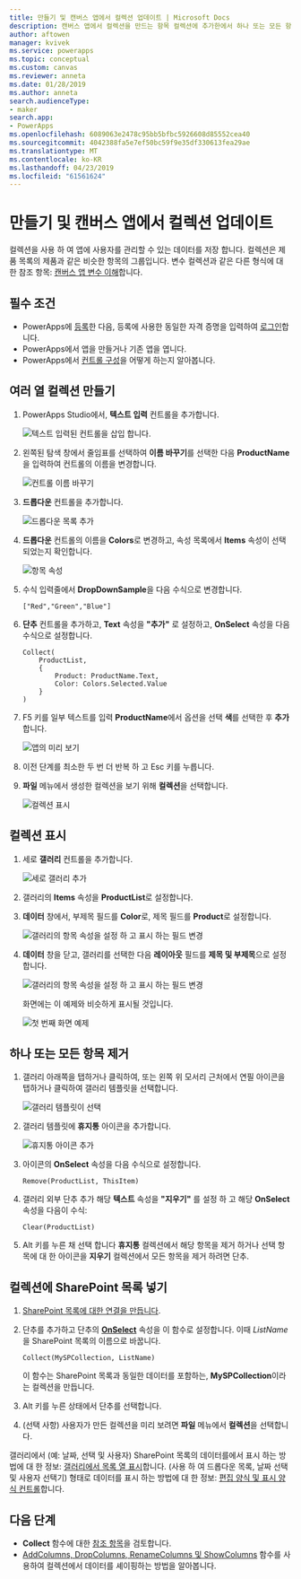 ```yaml
---
title: 만들기 및 캔버스 앱에서 컬렉션 업데이트 | Microsoft Docs
description: 캔버스 앱에서 컬렉션을 만드는 항목 컬렉션에 추가한에서 하나 또는 모든 항목을 제거
author: aftowen
manager: kvivek
ms.service: powerapps
ms.topic: conceptual
ms.custom: canvas
ms.reviewer: anneta
ms.date: 01/28/2019
ms.author: anneta
search.audienceType:
- maker
search.app:
- PowerApps
ms.openlocfilehash: 6089063e2478c95bb5bfbc5926608d85552cea40
ms.sourcegitcommit: 4042388fa5e7ef50bc59f9e35df330613fea29ae
ms.translationtype: MT
ms.contentlocale: ko-KR
ms.lasthandoff: 04/23/2019
ms.locfileid: "61561624"
---
```

# <a name="create-and-update-a-collection-in-a-canvas-app"></a>만들기 및 캔버스 앱에서 컬렉션 업데이트

컬렉션을 사용 하 여 앱에 사용자를 관리할 수 있는 데이터를 저장 합니다. 컬렉션은 제품 목록의 제품과 같은 비슷한 항목의 그룹입니다. 변수 컬렉션과 같은 다른 형식에 대 한 참조 항목: [캔버스 앱 변수 이해](working-with-variables.md)합니다.

## <a name="prerequisites"></a>필수 조건

- PowerApps에 [등록](../signup-for-powerapps.md)한 다음, 등록에 사용한 동일한 자격 증명을 입력하여 [로그인](https://web.powerapps.com?utm_source=padocs&utm_medium=linkinadoc&utm_campaign=referralsfromdoc)합니다.
- PowerApps에서 앱을 만들거나 기존 앱을 엽니다.
- PowerApps에서 [컨트롤 구성](add-configure-controls.md)을 어떻게 하는지 알아봅니다.

## <a name="create-a-multicolumn-collection"></a>여러 열 컬렉션 만들기

1. PowerApps Studio에서, **텍스트 입력** 컨트롤을 추가합니다.

    ![텍스트 입력된 컨트롤을 삽입 합니다.](./media/create-update-collection/add-textbox.png)

1. 왼쪽된 탐색 창에서 줄임표를 선택하여 **이름 바꾸기**를 선택한 다음 **ProductName**을 입력하여 컨트롤의 이름을 변경합니다.

    ![컨트롤 이름 바꾸기](./media/create-update-collection/rename-textbox.png)

1. **드롭다운** 컨트롤을 추가합니다.

    ![드롭다운 목록 추가](./media/create-update-collection/add-dropdown.png)

1. **드롭다운** 컨트롤의 이름을 **Colors**로 변경하고, 속성 목록에서 **Items** 속성이 선택되었는지 확인합니다.

    ![항목 속성](./media/create-update-collection/items-property.png)

1. 수식 입력줄에서 **DropDownSample**을 다음 수식으로 변경합니다.

    `["Red","Green","Blue"]`

1. **단추** 컨트롤을 추가하고, **Text** 속성을 **"추가"** 로 설정하고, **OnSelect** 속성을 다음 수식으로 설정합니다.

    ```powerapps-dot
    Collect(
        ProductList,
        {
            Product: ProductName.Text,
            Color: Colors.Selected.Value
        }
    )
    ```

1. F5 키를 일부 텍스트를 입력 **ProductName**에서 옵션을 선택 **색**를 선택한 후 **추가**합니다.

    ![앱의 미리 보기](./media/create-update-collection/preview-add.png)

1. 이전 단계를 최소한 두 번 더 반복 하 고 Esc 키를 누릅니다.

1. **파일** 메뉴에서 생성한 컬렉션을 보기 위해 **컬렉션**을 선택합니다.

    ![컬렉션 표시](./media/create-update-collection/show-collection.png)

## <a name="show-a-collection"></a>컬렉션 표시

1. 세로 **갤러리** 컨트롤을 추가합니다.

    ![세로 갤러리 추가](./media/create-update-collection/add-gallery.png)

1. 갤러리의 **Items** 속성을 **ProductList**로 설정합니다.

1. **데이터** 창에서, 부제목 필드를 **Color**로, 제목 필드를 **Product**로 설정합니다.

    ![갤러리의 항목 속성을 설정 하 고 표시 하는 필드 변경](./media/create-update-collection/configure-gallery.png)

1. **데이터** 창을 닫고, 갤러리를 선택한 다음 **레이아웃** 필드를 **제목 및 부제목**으로 설정합니다.

    ![갤러리의 항목 속성을 설정 하 고 표시 하는 필드 변경](./media/create-update-collection/change-layout.png)

    화면에는 이 예제와 비슷하게 표시될 것입니다.

    ![첫 번째 화면 예제](./media/create-update-collection/screen-example1.png)

## <a name="remove-one-or-all-items"></a>하나 또는 모든 항목 제거

1. 갤러리 아래쪽을 탭하거나 클릭하여, 또는 왼쪽 위 모서리 근처에서 연필 아이콘을 탭하거나 클릭하여 갤러리 템플릿을 선택합니다.

    ![갤러리 템플릿이 선택](./media/create-update-collection/select-template.png)

1. 갤러리 템플릿에 **휴지통** 아이콘을 추가합니다.

    ![휴지통 아이콘 추가](./media/create-update-collection/trash-icon.png)

1. 아이콘의 **OnSelect** 속성을 다음 수식으로 설정합니다.

    `Remove(ProductList, ThisItem)`

1. 갤러리 외부 단추 추가 해당 **텍스트** 속성을 **"지우기"** 를 설정 하 고 해당 **OnSelect** 속성을 다음이 수식:

    `Clear(ProductList)`

1. Alt 키를 누른 채 선택 합니다 **휴지통** 컬렉션에서 해당 항목을 제거 하거나 선택 항목에 대 한 아이콘을 **지우기** 컬렉션에서 모든 항목을 제거 하려면 단추.

## <a name="put-a-sharepoint-list-into-a-collection"></a>컬렉션에 SharePoint 목록 넣기

1. [SharePoint 목록에 대한 연결을 만듭니다](connections/connection-sharepoint-online.md#create-a-connection).

1. 단추를 추가하고 단추의 **[OnSelect](controls/properties-core.md)** 속성을 이 함수로 설정합니다. 이때 *ListName*을 SharePoint 목록의 이름으로 바꿉니다.<br>

    `Collect(MySPCollection, ListName)`

    이 함수는 SharePoint 목록과 동일한 데이터를 포함하는, **MySPCollection**이라는 컬렉션을 만듭니다.

1. Alt 키를 누른 상태에서 단추를 선택합니다.

1. (선택 사항) 사용자가 만든 컬렉션을 미리 보려면 **파일** 메뉴에서 **컬렉션**을 선택합니다.

갤러리에서 (예: 날짜, 선택 및 사용자) SharePoint 목록의 데이터를에서 표시 하는 방법에 대 한 정보: [갤러리에서 목록 열 표시](connections/connection-sharepoint-online.md#show-list-columns-in-a-gallery)합니다. (사용 하 여 드롭다운 목록, 날짜 선택 및 사용자 선택기) 형태로 데이터를 표시 하는 방법에 대 한 정보: [편집 양식 및 표시 양식 컨트롤](controls/control-form-detail.md)합니다.

## <a name="next-steps"></a>다음 단계

- **Collect** 함수에 대한 [참조 항목](functions/function-clear-collect-clearcollect.md)을 검토합니다.
- [AddColumns, DropColumns, RenameColumns 및 ShowColumns](functions/function-table-shaping.md) 함수를 사용하여 컬렉션에서 데이터를 셰이핑하는 방법을 알아봅니다.
